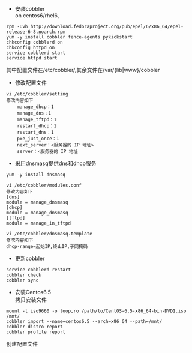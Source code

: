 * 安装cobbler  
on centos6/rhel6,  
```
rpm -Uvh http://download.fedoraproject.org/pub/epel/6/x86_64/epel-release-6-8.noarch.rpm
yum -y install cobbler fence-agents pykickstart
chkconfig cobblerd on
chkconfig httpd on
service cobblerd start
service httpd start
```  
其中配置文件在/etc/cobbler/,其余文件在/var/{lib|www}/cobbler

* 修改配置文件  
```
vi /etc/cobbler/setting
修改内容如下
    manage_dhcp：1
    manage_dns：1
    manage_tftpd：1
    restart_dhcp：1
    restart_dns：1
    pxe_just_once：1
    next_server：<服务器的 IP 地址>
    server：<服务器的 IP 地址
```  

* 采用dnsmasq提供dns和dhcp服务  
```
yum -y install dnsmasq  

vi /etc/cobbler/modules.conf
修改内容如下
[dns]
module = manage_dnsmasq
[dhcp]
module = manage_dnsmasq
[tftpd]
module = manage_in_tftpd

vi /etc/cobbler/dnsmasq.template
修改内容如下
dhcp-range=起始IP,终止IP,子网掩码
```  

* 更新cobbler  
```
service cobblerd restart
cobbler check
cobbler sync
```  

* 安装Centos6.5  
拷贝安装文件  
```
mount -t iso9660 -o loop,ro /path/to/CentOS-6.5-x86_64-bin-DVD1.iso /mnt/
cobbler import --name=centos6.5 --arch=x86_64 --path=/mnt/
cobbler distro report
cobbler profile report
```  
创建配置文件  
